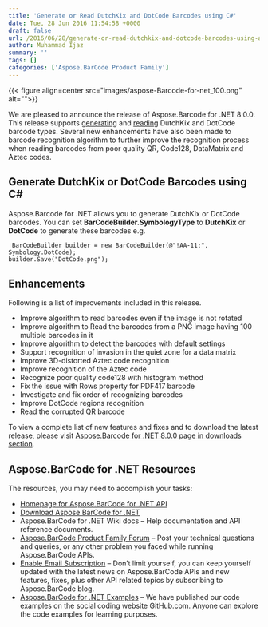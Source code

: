 ```yaml
---
title: 'Generate or Read DutchKix and DotCode Barcodes using C#'
date: Tue, 28 Jun 2016 11:54:58 +0000
draft: false
url: /2016/06/28/generate-or-read-dutchkix-and-dotcode-barcodes-using-aspose.barcode-for-.net-8.0.0/
author: Muhammad Ijaz
summary: ''
tags: []
categories: ['Aspose.BarCode Product Family']
---
```




{{< figure align=center src="images/aspose-Barcode-for-net_100.png" alt="">}}


We are pleased to announce the release of Aspose.Barcode for .NET 8.0.0. This release supports [generating][1] and [reading][2] DutchKix and DotCode barcode types. Several new enhancements have also been made to barcode recognition algorithm to further improve the recognition process when reading barcodes from poor quality QR, Code128, DataMatrix and Aztec codes.

## Generate DutchKix or DotCode Barcodes using C#

Aspose.Barcode for .NET allows you to generate DutchKix or DotCode barcodes. You can set **BarCodeBuilder.SymbologyType** to **DutchKix** or **DotCode** to generate these barcodes e.g.

```
 BarCodeBuilder builder = new BarCodeBuilder(@"!AA-11;", Symbology.DotCode);
builder.Save("DotCode.png");
```

## Enhancements

Following is a list of improvements included in this release.

*   Improve algorithm to read barcodes even if the image is not rotated
*   Improve algorithm to Read the barcodes from a PNG image having 100 multiple barcodes in it
*   Improve algorithm to detect the barcodes with default settings
*   Support recognition of invasion in the quiet zone for a data matrix
*   Improve 3D-distorted Aztec code recognition
*   Improve recognition of the Aztec code
*   Recognize poor quality code128 with histogram method
*   Fix the issue with Rows property for PDF417 barcode
*   Investigate and fix order of recognizing barcodes
*   Improve DotCode regions recognition
*   Read the corrupted QR barcode

To view a complete list of new features and fixes and to download the latest release, please visit [Aspose.Barcode for .NET 8.0.0 page in downloads section][3].

## Aspose.BarCode for .NET Resources

The resources, you may need to accomplish your tasks:

*   [Homepage for Aspose.BarCode for .NET API][4]
*   [Download Aspose.BarCode for .NET][5]
*   Aspose.BarCode for .NET Wiki docs – Help documentation and API reference documents.
*   [Aspose.BarCode Product Family Forum][6] – Post your technical questions and queries, or any other problem you faced while running Aspose.BarCode APIs.
*   [Enable Email Subscription][7] – Don’t limit yourself, you can keep yourself updated with the latest news on Aspose.BarCode APIs and new features, fixes, plus other API related topics by subscribing to Aspose.BarCode blog.
*   [Aspose.BarCode for .NET Examples][8] – We have published our code examples on the social coding website GitHub.com. Anyone can explore the code examples for learning purposes.




[1]: https://docs.aspose.com/
[2]: https://docs.aspose.com/display/barcodenet/Read+Barcodes
[3]: http://www.aspose.com/community/files/51/.net-components/aspose.barcode-for-.net/default.aspx
[4]: https://products.aspose.com/barcode
[5]: http://www.aspose.com/community/files/51/.net-components/aspose.barcode-for-.net/default.aspx
[6]: http://www.aspose.com/community/forums/aspose.barcode-product-family/193/showforum.aspx
[7]: https://blog.aspose.com/
[8]: https://github.com/asposebarcode/Aspose_BarCode_NET




